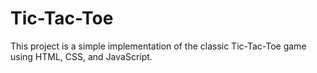 # Tic-Tac-Toe
This project is a simple implementation of the classic Tic-Tac-Toe game using HTML, CSS, and JavaScript. 
